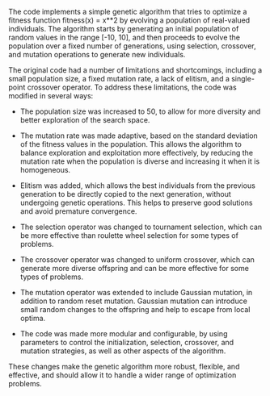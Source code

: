 The code implements a simple genetic algorithm that tries to optimize a fitness function fitness(x) = x**2 by evolving a population of real-valued individuals. The algorithm starts by generating an initial population of random values in the range [-10, 10], and then proceeds to evolve the population over a fixed number of generations, using selection, crossover, and mutation operations to generate new individuals.

The original code had a number of limitations and shortcomings, including a small population size, a fixed mutation rate, a lack of elitism, and a single-point crossover operator. To address these limitations, the code was modified in several ways:

* The population size was increased to 50, to allow for more diversity and better exploration of the search space.

* The mutation rate was made adaptive, based on the standard deviation of the fitness values in the population. This allows the algorithm to balance exploration and exploitation more effectively, by reducing the mutation rate when the population is diverse and increasing it when it is homogeneous.

* Elitism was added, which allows the best individuals from the previous generation to be directly copied to the next generation, without undergoing genetic operations. This helps to preserve good solutions and avoid premature convergence.

* The selection operator was changed to tournament selection, which can be more effective than roulette wheel selection for some types of problems.

* The crossover operator was changed to uniform crossover, which can generate more diverse offspring and can be more effective for some types of problems.

* The mutation operator was extended to include Gaussian mutation, in addition to random reset mutation. Gaussian mutation can introduce small random changes to the offspring and help to escape from local optima.

* The code was made more modular and configurable, by using parameters to control the initialization, selection, crossover, and mutation strategies, as well as other aspects of the algorithm.

These changes make the genetic algorithm more robust, flexible, and effective, and should allow it to handle a wider range of optimization problems.
